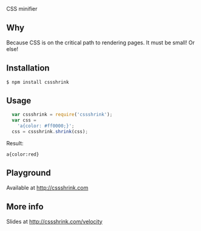 CSS minifier

## Why

Because CSS is on the critical path to rendering pages. It must be small! Or else!

## Installation

    $ npm install cssshrink

## Usage

```js
  var cssshrink = require('cssshrink');
  var css =
    'a{color: #ff0000;}';
  css = cssshrink.shrink(css);
```

Result:

    a{color:red}

## Playground

Available at http://cssshrink.com

## More info

Slides at http://cssshrink.com/velocity